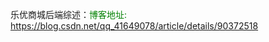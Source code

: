 
乐优商城后端综述：<font color="green">博客地址:</font> https://blog.csdn.net/qq_41649078/article/details/90372518
